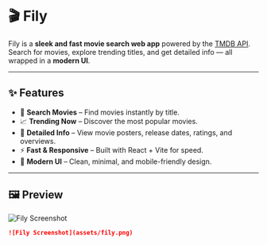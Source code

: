# 🎬 Fily

Fily is a **sleek and fast movie search web app** powered by the [TMDB API](https://www.themoviedb.org/documentation/api).  
Search for movies, explore trending titles, and get detailed info — all wrapped in a **modern UI**.

---

## ✨ Features
- 🔎 **Search Movies** – Find movies instantly by title.  
- 📈 **Trending Now** – Discover the most popular movies.  
- 🎥 **Detailed Info** – View movie posters, release dates, ratings, and overviews.  
- ⚡ **Fast & Responsive** – Built with React + Vite for speed.  
- 🎨 **Modern UI** – Clean, minimal, and mobile-friendly design.  

---

## 🖼️ Preview
![Fily Screenshot](assets/fily.png)

```markdown
![Fily Screenshot](assets/fily.png)
